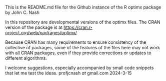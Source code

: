 This is the README.md file for the Github instance of the R optimx package by John C. Nash

In this repository are developmental versions of the optimx files. The CRAN version of the
package is at https://cran.r-project.org/web/packages/optimx/  

Because CRAN has many requirements to ensure consistency of the collective of packages, some
of the features of the files here may not work with all CRAN packages, even if they provide
corrections or updates to different algorithms.

I welcome suggestions, especially accompanied by small code snippets that let me test the
ideas.  profjcnash _at_ gmail.com  2024-3-15
